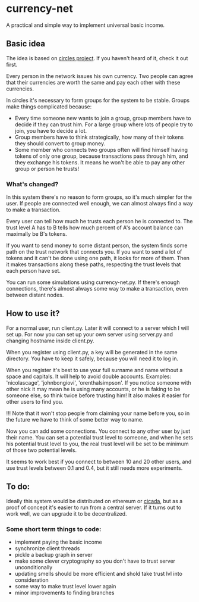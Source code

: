 # currency-net

A practical and simple way to implement universal basic income.

## Basic idea

The idea is based on [circles project](https://ourbasicincome.wordpress.com/).
If you haven't heard of it, check it out first.

Every person in the network issues his own currency. Two people can agree that their currencies are worth the same and pay each other with these currencies.

In circles it's necessary to form groups for the system to be stable.
Groups make things complicated because:
* Every time someone new wants to join a group, group members have to decide if they can trust him. For a large group where lots of people try to join, you have to decide a lot.
* Group members have to think strategically, how many of their tokens they should convert to group money.
* Some member who connects two groups often will find himself having tokens of only one group, because transactions pass through him, and they exchange his tokens. It means he won't be able to pay any other group or person he trusts!

### What's changed?

In this system there's no reason to form groups, so it's much simpler for the user. If people are connected well enough, we can almost always find a way to make a transaction.

Every user can tell how much he trusts each person he is connected to. The trust level A has to B tells how much percent of A's account balance can maximally be B's tokens.

If you want to send money to some distant person, the system finds some path on the trust network that connects you. If you want to send a lot of tokens and it can't be done using one path, it looks for more of them. Then it makes transactions along these paths, respecting the trust levels that each person have set.

You can run some simulations using currency-net.py. If there's enough connections, there's almost always some way to make a transaction, even between distant nodes.

## How to use it?

For a normal user, run client.py. Later it will connect to a server which I will set up. For now you can set up your own server using server.py and changing hostname inside client.py.

When you register using client.py, a key will be generated in the same directory. You have to keep it safely, because you will need it to log in.

When you register it's best to use your full surname and name without a space and capitals. It will help to avoid double accounts. Examples: 'nicolascage', 'johnbongiovi', 'orenthalsimpson'. If you notice someone with other nick it may mean he is using many accounts, or he is faking to be someone else, so think twice before trusting him! It also makes it easier for other users to find you.

!!! Note that it won't stop people from claiming your name before you, so in the future we have to think of some better way to name.

Now you can add some connections. You connect to any other user by just their name. You can set a potential trust level to someone, and when he sets his potential trust level to you, the real trust level will be set to be minimum of those two potential levels.

It seems to work best if you connect to between 10 and 20 other users, and use trust levels between 0.1 and 0.4, but it still needs more experiments.

## To do:

Ideally this system would be distributed on ethereum or [cicada](http://iamcicada.com/), but as a proof of concept it's easier to run from a central server. If it turns out to work well, we can upgrade it to be decentralized.

### Some short term things to code:

* implement paying the basic income
* synchronize client threads
* pickle a backup graph in server
* make some clever cryptography so you don't have to trust server unconditionally
* updating smells should be more efficient and shold take trust lvl into consideration
* some way to make trust level lower again
* minor improvements to finding branches
